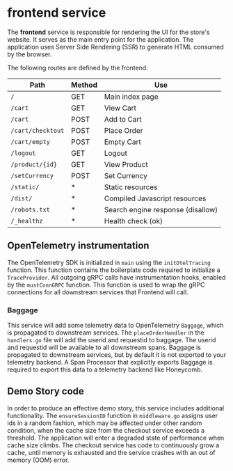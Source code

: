 # frontend service

The **frontend** service is responsible for rendering the UI for the store's website.
It serves as the main entry point for the application.
The application uses Server Side Rendering (SSR) to generate HTML consumed by the browser.

The following routes are defined by the frontend:

| Path              | Method | Use                               |
|-------------------|--------|-----------------------------------|
| `/`               | GET    | Main index page                   |
| `/cart`           | GET    | View Cart                         |
| `/cart`           | POST   | Add to Cart                       |
| `/cart/checktout` | POST   | Place Order                       |
| `/cart/empty`     | POST   | Empty Cart                        |
| `/logout`         | GET    | Logout                            |
| `/product/{id}`   | GET    | View Product                      |
| `/setCurrency`    | POST   | Set Currency                      |
| `/static/`        | *      | Static resources                  |
| `/dist/`          | *      | Compiled Javascript resources     |
| `/robots.txt`     | *      | Search engine response (disallow) |
| `/_healthz`       | *      | Health check (ok)                 |

## OpenTelemetry instrumentation

The OpenTelemetry SDK is initialized in `main` using the `initOtelTracing` function.
This function contains the boilerplate code required to initialize a `TraceProvider`.
All outgoing gRPC calls have instrumentation hooks, enabled by the `mustConnGRPC` function.
This function is used to wrap the gRPC connections for all downstream services that Frontend will call.

### Baggage

This service will add some telemetry data to OpenTelemetry `Baggage`, which is propagated to downstream services.
The `placeOrderHandler` in the `handlers.go` file will add the userid and requestid to baggage.
The userid and requestid will be available to all downstream spans.
Baggage is propagated to downstream services, but by default it is not exported to your telemetry backend.
A Span Processor that explicitly exports Baggage is required to export this data to a telemetry backend like Honeycomb.

## Demo Story code

In order to produce an effective demo story, this service includes additional functionality.
The `ensureSessionID` function in `middleware.go` assigns user ids in a random fashion, which may be affected under other random condition, when the cache size from the checkout service exceeds a threshold.
The application will enter a degraded state of performance when cache size climbs.
The checkout service has code to continuously grow a cache, until memory is exhausted and the service crashes with an out of memory (OOM) error.